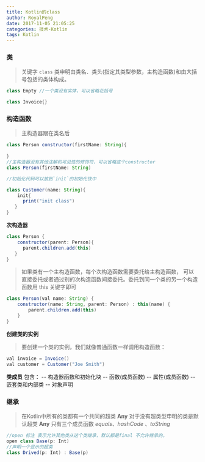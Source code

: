 ```yaml
---
title: Kotlin的class
author: RoyalPeng
date: 2017-11-05 21:05:25
categories: 技术-Kotlin
tags: Kotlin
---
```


### 类
> 关键字 `class` 类申明由类名、类头(指定其类型参数，主构造函数)和由大括号包括的类体构成。

```java
class Empty //一个类没有实体，可以省略花括号

class Invoice{}
```

### 构造函数
>主构造器跟在类名后

```java
class Person constructor(firstName: String){
    
}
//主构造器没有其他注解和可见性的修饰符，可以省略这个constructor
class Person(firstName: String)

//初始化代码可以放到`init`的初始化快中

class Customer(name: String){
    init{
      print("init class")
   }
}
```
**次构造器**

```java
class Person {
    constructor(parent: Person){
      parent.children.add(this)
   }
}
```
>如果类有一个主构造函数，每个次构造函数需要委托给主构造函数， 可以直接委托或者通过别的次构造函数间接委托。委托到同一个类的另一个构造函数用 this 关键字即可

```java
class Person(val name: String) {
    constructor(name: String, parent: Person) : this(name) {
        parent.children.add(this)
    }
}
```

**创建类的实例**
>要创建一个类的实例，我们就像普通函数一样调用构造函数：

```java
val invoice = Invoice()
val customer = Customer("Joe Smith")
```
**类成员**
包含：
-- 构造器函数和初始化块
-- 函数(成员函数)
-- 属性(成员函数)
-- 嵌套类和内部类
-- 对象声明

### 继承
>在Kotlin中所有的类都有一个共同的超类 **Any** 对于没有超类型申明的类是默认超类
**Any** 只有三个成员函数  *equals*、*hashCode* 、*toString*

```java
//open 标注 表示允许其他类从这个类继承，默认都是final 不允许继承的。
open class Base(p: Int)
//声明一个显示的超类
class Drived(p: Int) : Base(p)
```

